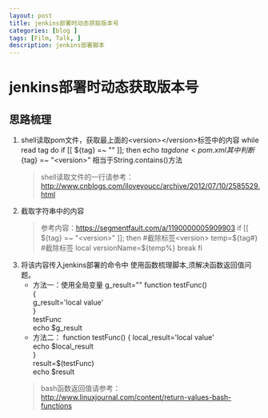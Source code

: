 ```yaml
---
layout: post
title: jenkins部署时动态获取版本号
categories: [blog ]
tags: [Film, Talk, ]
description: jenkins部署脚本
---
```




# jenkins部署时动态获取版本号
## 思路梳理
1. shell读取pom文件，获取最上面的\<version\>\</version\>标签中的内容
		while read tag
		do
		if [[ ${tag} =~ "<version>" ]]; then
		echo ${tag}
		done < pom.xml 
	其中 判断$\{tag\} =\~ “\<version\>” 相当于String.contains()方法 
	> shell读取文件的一行请参考：http://www.cnblogs.com/iloveyoucc/archive/2012/07/10/2585529.html
2. 截取字符串中的内容
	> 参考内容：https://segmentfault.com/a/1190000005909903
		if [[ ${tag} =~ "<version>" ]]; then
		#截除标签<version>
		temp=${tag#<version>}
		#截除标签</version>
		local versionName=${temp%</version>}
		break
		fi
3. 将该内容传入jenkins部署的命令中
	使用函数梳理脚本,须解决函数返回值问题。
	- 方法一：使用全局变量
			g_result=""
			function testFunc()  
			{  
			g_result='local value'  
			}  
			testFunc  
			echo $g_result  
	- 方法二：
			function testFunc()
			{
			local_result='local value'  
			echo $local_result  
			}   
			result=$(testFunc)  
			echo $result  
	> bash函数返回值请参考：http://www.linuxjournal.com/content/return-values-bash-functions